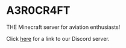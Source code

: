 # A3R0CR4FT
THE Minecraft server for aviation enthusiasts!

Click [here](https://discord.gg/9sDKrX828T) for a link to our Discord server.
